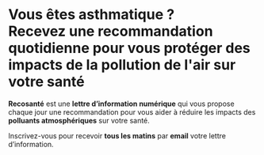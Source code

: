 # **Vous êtes asthmatique ?**<br/>Recevez une recommandation quotidienne pour vous protéger des impacts de la **pollution de l'air** sur votre santé

**Recosanté** est une **lettre d’information numérique** qui vous propose chaque jour une recommandation pour vous aider à réduire les impacts des **polluants atmosphériques** sur votre santé.

Inscrivez-vous pour recevoir **tous les matins** par **email** votre lettre d’information.
